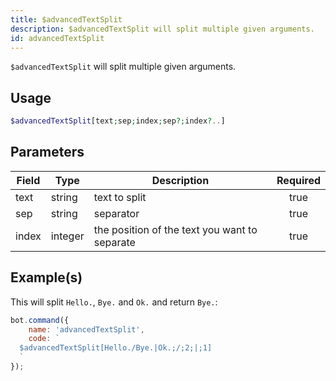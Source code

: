 ```yaml
---
title: $advancedTextSplit
description: $advancedTextSplit will split multiple given arguments.
id: advancedTextSplit
---
```


`$advancedTextSplit` will split multiple given arguments.

## Usage

```php
$advancedTextSplit[text;sep;index;sep?;index?..]
```

## Parameters

| Field | Type    | Description                                   | Required |
|-------|---------|-----------------------------------------------|:--------:|
| text  | string  | text to split                                 |   true   |
| sep   | string  | separator                                     |   true   |
| index | integer | the position of the text you want to separate |   true   |

## Example(s)

This will split `Hello.`, `Bye.` and `Ok.` and return `Bye.`:

```javascript
bot.command({
    name: 'advancedTextSplit',
    code: `
  $advancedTextSplit[Hello./Bye.|Ok.;/;2;|;1]
  `
});
```
